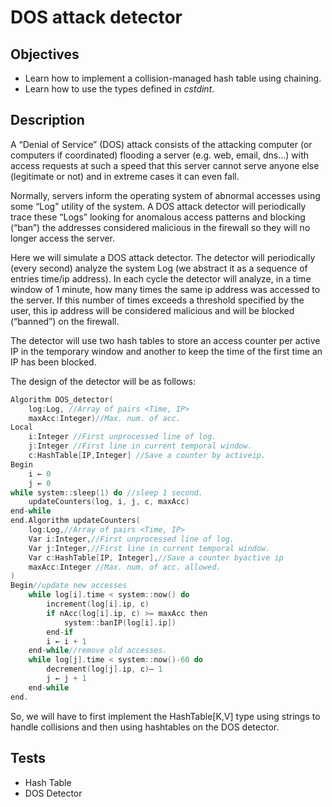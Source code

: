 # DOS attack detector
## Objectives
- Learn how to implement a collision-managed hash table using chaining. 
- Learn how to use the types defined in *cstdint*.

## Description
A “Denial of Service” (DOS) attack consists of the attacking computer (or computers if coordinated) flooding a server (e.g. web, email, dns...) with access requests at such a speed that this server cannot serve anyone else (legitimate or not) and in extreme cases it can even fall.

Normally, servers inform the operating system of abnormal accesses using some “Log” utility of the system. A DOS attack detector will periodically trace these “Logs” looking for anomalous access patterns and blocking (“ban”) the addresses considered malicious in the firewall so they will no longer access the server.

Here we will simulate a DOS attack detector. The detector will periodically (every second) analyze the system Log (we abstract it as a sequence of entries time/ip address). In each cycle the detector will analyze, in a time window of 1 minute, how many times the same ip address was accessed to the server. If this number of times exceeds a threshold specified by the user, this ip address will be considered malicious and will be blocked (“banned”) on the firewall.

The detector will use two hash tables to store an access counter per active IP in the temporary window and another to keep the time of the first time an IP has been blocked. 

The design of the detector will be as follows:

```cpp
Algorithm DOS_detector(
    log:Log, //Array of pairs <Time, IP>
    maxAcc:Integer)//Max. num. of acc.
Local
    i:Integer //First unprocessed line of log.
    j:Integer //First line in current temporal window.
    c:HashTable[IP,Integer] //Save a counter by activeip.
Begin
    i ← 0
    j ← 0
while system::sleep(1) do //sleep 1 second.
    updateCounters(log, i, j, c, maxAcc)
end-while
end.Algorithm updateCounters(
    log:Log,//Array of pairs <Time, IP>
    Var i:Integer,//First unprocessed line of log.
    Var j:Integer,//First line in current temporal window.
    Var c:HashTable[IP, Integer],//Save a counter byactive ip
    maxAcc:Integer //Max. num. of acc. allowed.
)
Begin//update new accesses
    while log[i].time < system::now() do
        increment(log[i].ip, c)
        if nAcc(log[i].ip, c) >= maxAcc then
            system::banIP(log[i].ip])
        end-if
        i ← i + 1
    end-while//remove old accesses.
    while log[j].time < system::now()-60 do
        decrement(log[j].ip, c)– 1
        j ← j + 1
    end-while
end.
```

So, we will have to first implement the HashTable[K,V] type using strings to handle collisions and then using hashtables on the DOS detector.

## Tests
- Hash Table
- DOS Detector